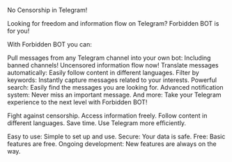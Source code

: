 No Censorship in Telegram!

Looking for freedom and information flow on Telegram? Forbidden BOT is for you!

With Forbidden BOT you can:

Pull messages from any Telegram channel into your own bot: Including banned channels! Uncensored information flow now!
Translate messages automatically: Easily follow content in different languages.
Filter by keywords: Instantly capture messages related to your interests.
Powerful search: Easily find the messages you are looking for.
Advanced notification system: Never miss an important message.
And more: Take your Telegram experience to the next level with Forbidden BOT!

Fight against censorship.
Access information freely.
Follow content in different languages.
Save time.
Use Telegram more efficiently.

Easy to use: Simple to set up and use.
Secure: Your data is safe.
Free: Basic features are free.
Ongoing development: New features are always on the way.
